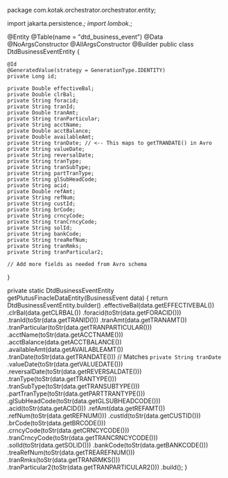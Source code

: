 package com.kotak.orchestrator.orchestrator.entity;

import jakarta.persistence.*;
import lombok.*;

@Entity
@Table(name = "dtd_business_event")
@Data
@NoArgsConstructor
@AllArgsConstructor
@Builder
public class DtdBusinessEventEntity {

    @Id
    @GeneratedValue(strategy = GenerationType.IDENTITY)
    private Long id;

    private Double effectiveBal;
    private Double clrBal;
    private String foracid;
    private String tranId;
    private Double tranAmt;
    private String tranParticular;
    private String acctName;
    private Double acctBalance;
    private Double availableAmt;
    private String tranDate; // <-- This maps to getTRANDATE() in Avro
    private String valueDate;
    private String reversalDate;
    private String tranType;
    private String tranSubType;
    private String partTranType;
    private String glSubHeadCode;
    private String acid;
    private Double refAmt;
    private String refNum;
    private String custId;
    private String brCode;
    private String crncyCode;
    private String tranCrncyCode;
    private String solId;
    private String bankCode;
    private String treaRefNum;
    private String tranRmks;
    private String tranParticular2;

    // Add more fields as needed from Avro schema
}



private static DtdBusinessEventEntity getPlutusFinacleDataEntity(BusinessEvent data) {
    return DtdBusinessEventEntity.builder()
        .effectiveBal(data.getEFFECTIVEBAL())
        .clrBal(data.getCLRBAL())
        .foracid(toStr(data.getFORACID()))
        .tranId(toStr(data.getTRANID()))
        .tranAmt(data.getTRANAMT())
        .tranParticular(toStr(data.getTRANPARTICULAR()))
        .acctName(toStr(data.getACCTNAME()))
        .acctBalance(data.getACCTBALANCE())
        .availableAmt(data.getAVAILABLEAMT())
        .tranDate(toStr(data.getTRANDATE()))   // Matches `private String tranDate`
        .valueDate(toStr(data.getVALUEDATE()))
        .reversalDate(toStr(data.getREVERSALDATE()))
        .tranType(toStr(data.getTRANTYPE()))
        .tranSubType(toStr(data.getTRANSUBTYPE()))
        .partTranType(toStr(data.getPARTTRANTYPE()))
        .glSubHeadCode(toStr(data.getGLSUBHEADCODE()))
        .acid(toStr(data.getACID()))
        .refAmt(data.getREFAMT())
        .refNum(toStr(data.getREFNUM()))
        .custId(toStr(data.getCUSTID()))
        .brCode(toStr(data.getBRCODE()))
        .crncyCode(toStr(data.getCRNCYCODE()))
        .tranCrncyCode(toStr(data.getTRANCRNCYCODE()))
        .solId(toStr(data.getSOLID()))
        .bankCode(toStr(data.getBANKCODE()))
        .treaRefNum(toStr(data.getTREAREFNUM()))
        .tranRmks(toStr(data.getTRANRMKS()))
        .tranParticular2(toStr(data.getTRANPARTICULAR2()))
        .build();
}

